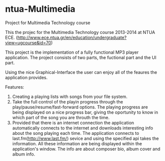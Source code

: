 # ntua-Multimedia
Project for Multimedia Technology course

This the projec for the Multimedia Technology course 2013-2014 at NTUA ECE.
(http://www.ece.ntua.gr/en/education/undergraduate?view=ugcourse&id=70)

This project is the implementation of a fully functional MP3 player application.
The project consists of two parts, the fuctional part and the UI part.

Using the nice Graphical-Interface the user can enjoy all of the feaures the application provides.

Features:
1) Creating a playing lists with songs from your file system.
2) Take the full control of the playin progress through the play/pause/resume/fast-forward options. 
   The playing progress are being displayed on a nice progress bar, giving the oportunity to know in which part 
   of the song you are throuth the time.
3) Provided that there is an internet connection the application automatically connects to the internet and downloads 
   interesting info about the song playing each time. The application connects to last.fm(http://www.last.fm/) sevice
   and using the specified api takes the information. All these information are being displayed within the application's 
   window. The info are about composer bio, album cover and album info.
   
